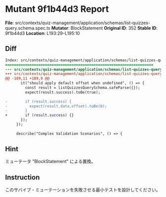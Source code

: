 # Mutant 9f1b44d3 Report

**File**: src/contexts/quiz-management/application/schemas/list-quizzes-query.schema.spec.ts
**Mutator**: BlockStatement
**Original ID**: 352
**Stable ID**: 9f1b44d3
**Location**: L193:29–L195:10

## Diff

```diff
Index: src/contexts/quiz-management/application/schemas/list-quizzes-query.schema.spec.ts
===================================================================
--- src/contexts/quiz-management/application/schemas/list-quizzes-query.schema.spec.ts	original
+++ src/contexts/quiz-management/application/schemas/list-quizzes-query.schema.spec.ts	mutated #352
@@ -189,11 +189,9 @@
       it("should apply default offset when undefined", () => {
         const result = listQuizzesQuerySchema.safeParse({});
         expect(result.success).toBe(true);
 
-        if (result.success) {
-          expect(result.data.offset).toBe(0);
-        }
+        if (result.success) {}
       });
     });
 
     describe("Complex Validation Scenarios", () => {
```

## Hint

ミューテータ "BlockStatement" による置換。

## Instruction

このサバイブ・ミューテーションを失敗させる最小テストを設計してください。
